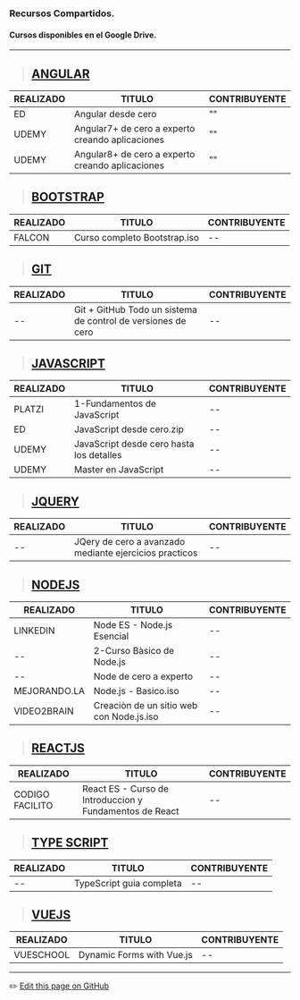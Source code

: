 ### Recursos Compartidos.
#### Cursos disponibles en el Google Drive.

---
> ## [ANGULAR]() 
| REALIZADO | TITULO | CONTRIBUYENTE |
| -- | -- | -- |
| ED | Angular desde cero | "" |
| UDEMY | Angular7+ de cero a experto creando aplicaciones | "" |
| UDEMY | Angular8+ de cero a experto creando aplicaciones | "" |

> ## [BOOTSTRAP]() 
| REALIZADO | TITULO | CONTRIBUYENTE |
| -- | -- | -- |
| FALCON |  Curso completo Bootstrap.iso | -- |

> ## [GIT]() 
| REALIZADO | TITULO | CONTRIBUYENTE |
| -- | -- | -- |
| -- | Git + GitHub Todo un sistema de control de versiones de cero | -- |

> ## [JAVASCRIPT]() 
| REALIZADO | TITULO | CONTRIBUYENTE |
| -- | -- | -- |
| PLATZI | 1-Fundamentos de JavaScript | -- |
| ED | JavaScript desde cero.zip | -- |
| UDEMY | JavaScript desde cero hasta los detalles | -- |
| UDEMY | Master en JavaScript | -- |

> ## [JQUERY]() 
| REALIZADO | TITULO | CONTRIBUYENTE |
| -- | -- | -- |
| -- | JQery de cero a avanzado mediante ejercicios practicos | -- |


> ## [NODEJS]() 
| REALIZADO | TITULO | CONTRIBUYENTE |
| -- | -- | -- |
| LINKEDIN | Node ES - Node.js Esencial | -- |
| -- | 2-Curso Bàsico de Node.js | -- |
| -- | Node de cero a experto | -- |
| MEJORANDO.LA | Node.js - Basico.iso | -- |
| VIDEO2BRAIN | Creaciòn de un sitio web con Node.js.iso | -- |

> ## [REACTJS]() 
| REALIZADO | TITULO | CONTRIBUYENTE |
| -- | -- | -- |
| CODIGO FACILITO | React ES - Curso de Introduccion y Fundamentos de React | -- |

> ## [TYPE SCRIPT]() 
| REALIZADO | TITULO | CONTRIBUYENTE |
| -- | -- | -- |
| -- | TypeScript guia completa | -- |

> ## [VUEJS]() 
| REALIZADO | TITULO | CONTRIBUYENTE |
| -- | -- | -- |
| VUESCHOOL | Dynamic Forms with Vue.js | -- |

---
:pencil2: [Edit this page on GitHub](https://github.com/jasp402/BibliotecaJS/edit/master/docs/recursos/cursos.md)

